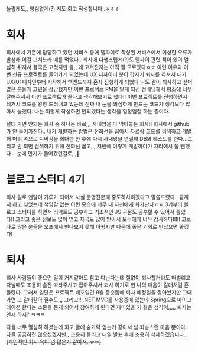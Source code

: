 놀랍게도,, 양심없게(?) 저도 회고 작성합니다..ㅎㅎㅎ

# 회사
회사에서 기존에 담당하고 있던 서비스 중에 델파이로 작성된 서비스에서 이상한 오류가 발생해 이걸 고치느라 애를 먹었다.. 
회사에 다행스럽게(?)도 델파이 관련 책이 있어 열심히 뒤져서 결국은 고쳤지만 음,, 왜 고쳐진지는 아직 잘 모르겠다ㅎㅎ 
이런 이유와 이번 신규 프로젝트를 들어가게 되었는데 UX 디자이너 분이 갑자기 퇴사를 하셔서
내가 UX/UI 디자인부터 시작해서 백엔드까지 혼자 진행하게 되었다
나도 같이 퇴사하고 싶어 많은 분들게 고민을 상담했지만 이번 프로젝트 PM을 맡게 되신 선배님께서 평소에 너무 잘해주셔서 이번 프로젝트가 끝나고 생각해보기로 했다!!
이번 프로젝트를 진행하면서 레거시 코드를 왕창 드러내고 있는데 진짜 내 눈을 의심하게 만드는 코드가 생각보다 많아서 놀랬다. 나는 이렇게 작성하면 안되겠다는 생각을 엄청엄청 하는 중이다.

절대 가면 안되는 회사 중 하나는 바로,,, 사내망을 다 막아놓는 회사!! 회사에서 github가 안 들어가진다.. 내가 개발하는 방법은 전화선을 꼽아서 자료랑 코드를 검색하고 개발해 머리
속으로 디버깅을 최대한 한 후에 다시 사내망을 연결해 DB와 테스트를 한다.. 그리고 안 되면 검색하기 위해 전화선 꼽고,,, 저번에 이렇게 개발하다가 자리에서 울 뻔했다... 
눈에 먼지가 들어갔던걸로,,,🥲

# 블로그 스터디 4기
회사 일로 멘탈이 가루가 되어서 사실 운영진분께 중도하차하겠다고 말씀드렸다.. 끝까지 하고 싶었는데 책임감 없는 이런 모습에 너무 내 자신에게 화가난다ㅠㅠ 
3기부터 블로그 스터디를 하면서 리액트도 공부하고 기초적인 JS 구문도 공부할 수 있어서 좋았다!! 그리고 좋은 정보도 많이 얻고 자극도 많이 받아서 모두에게 너무 감사하다!!!!!
코로나로 많은 분들을 오프에서 만나보지 못해 아쉽지만 다음에 좋은 기회로 만났으면 좋겠다!

# 퇴사
회사 사람들이 좋으면 일이 거지같아도 참고 다닌다는데 철없이 퇴사할거라도 떠벌리고 다닐때도 조용히 술잔 따라주시고 잡아주셔서 퇴사 하기로 한 나의 마음이 갈대처럼 흔들렸다.
그래서 일단은 프로젝트 배포일인 9월 중순쯤에 퇴사 예정일을 잡아놨지만 그때 가면 또 갈대같아 질수도,,,
그리고!! .NET MVC를 사용중에 있는데 Spring으로 마이그레이션 한다는 소문을 듣게 되어서 참여하게 된다면 재미있을 거 같은 생각이,,,,, 
퇴사는 언제 하지? ㅋㅋㅋ

다들 너무 열심히 하셨는데 회고 글에 숟가락 얻는거 같아서 넘 죄송스런 마음 뿐이다.
다들 궁금하진 않으셨겠지만,, 조용히 올리고 내일 발표 후에 조용히 삭제하겠습니다..~~(개인적인 회사 욕이 넘 많은거 같아서,,ㅠㅠ)~~
